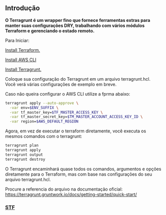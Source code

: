 ## Introdução
**O Terragrunt é um wrapper fino que fornece ferramentas extras para manter suas configurações DRY, trabalhando com vários módulos Terraform e gerenciando o estado remoto.**

Para Iniciar:

[Install Terraform.](https://learn.hashicorp.com/terraform/getting-started/install)

[Install AWS CLI](https://docs.aws.amazon.com/cli/latest/userguide/getting-started-install.html)

[Install Terragrunt.](https://terragrunt.gruntwork.io/docs/getting-started/install/)

Coloque sua configuração do Terragrunt em um arquivo terragrunt.hcl. Você verá várias configurações de exemplo em breve.

Caso não queira configurar o AWS CLI utilize a fprma abaixo:

```sh
terragrunt apply --auto-approve \
  -var env=$ENV_SUFFIX \
  -var tf_master_key=$TF_MASTER_ACCESS_KEY \
  -var tf_master_secret_key=$TM_MASTER_ACCOUNT_ACCESS_KEY_ID \
  -var region=$AWS_DEFAULT_REGION
```

Agora, em vez de executar o terraform diretamente, você executa os mesmos comandos com o terragrunt:

```sh
terragrunt plan
terragrunt apply
terragrunt output
terragrunt destroy
```
O Terragrunt encaminhará quase todos os comandos, argumentos e opções diretamente para o Terraform, mas com base nas configurações do seu arquivo terragrunt.hcl.

Procure a referencia do arquivo na documentação oficial: <https://terragrunt.gruntwork.io/docs/getting-started/quick-start/>

### [STF](https://stf.org.br)